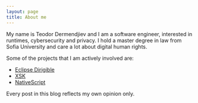 ```yaml
---
layout: page
title: About me
---
```


My name is Teodor Dermendjiev and I am a software engineer, interested in runtimes, cybersecurity and privacy. I hold a master degree in law from Sofia University and care a lot about digital human rights. 

Some of the projects that I am actively involved are:

* [Eclipse Dirigible](https://www.dirigible.io/)
* [XSK](https://www.xsk.io/)
* [NativeScript](https://www.nativescript.org/)



Every post in this blog reflects my own opinion only.
